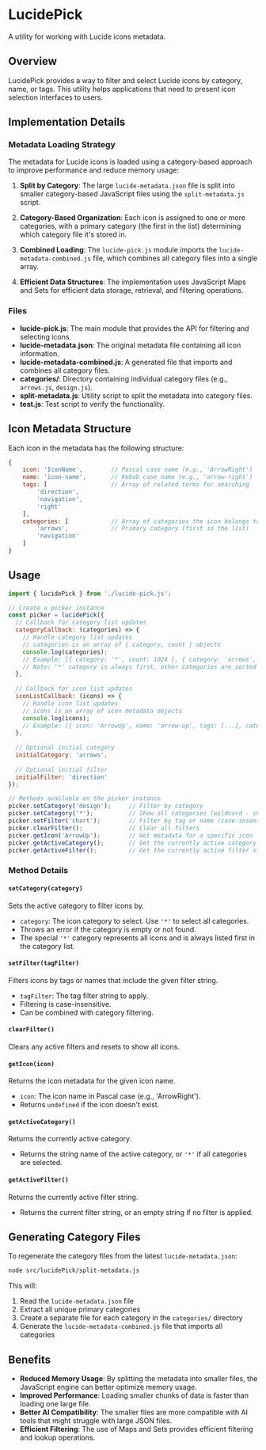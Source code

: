 # LucidePick

A utility for working with Lucide icons metadata.

## Overview

LucidePick provides a way to filter and select Lucide icons by category, name, or tags. This utility helps applications that need to present icon selection interfaces to users.

## Implementation Details

### Metadata Loading Strategy

The metadata for Lucide icons is loaded using a category-based approach to improve performance and reduce memory usage:

1. **Split by Category**: The large `lucide-metadata.json` file is split into smaller category-based JavaScript files using the `split-metadata.js` script.

2. **Category-Based Organization**: Each icon is assigned to one or more categories, with a primary category (the first in the list) determining which category file it's stored in.

3. **Combined Loading**: The `lucide-pick.js` module imports the `lucide-metadata-combined.js` file, which combines all category files into a single array.

4. **Efficient Data Structures**: The implementation uses JavaScript Maps and Sets for efficient data storage, retrieval, and filtering operations.

### Files

- **lucide-pick.js**: The main module that provides the API for filtering and selecting icons.
- **lucide-metadata.json**: The original metadata file containing all icon information.
- **lucide-metadata-combined.js**: A generated file that imports and combines all category files.
- **categories/**: Directory containing individual category files (e.g., `arrows.js`, `design.js`).
- **split-metadata.js**: Utility script to split the metadata into category files.
- **test.js**: Test script to verify the functionality.

## Icon Metadata Structure

Each icon in the metadata has the following structure:

```javascript
{
    icon: 'IconName',        // Pascal case name (e.g., 'ArrowRight')
    name: 'icon-name',       // Kebab case name (e.g., 'arrow-right')
    tags: [                  // Array of related terms for searching
        'direction',
        'navigation',
        'right'
    ],
    categories: [            // Array of categories the icon belongs to
        'arrows',            // Primary category (first in the list)
        'navigation'
    ]
}
```

## Usage

```javascript
import { lucidePick } from './lucide-pick.js';

// Create a picker instance
const picker = lucidePick({
  // Callback for category list updates
  categoryCallback: (categories) => {
    // Handle category list updates
    // categories is an array of { category, count } objects
    console.log(categories);
    // Example: [{ category: '*', count: 1024 }, { category: 'arrows', count: 24 }, { category: 'design', count: 18 }]
    // Note: '*' category is always first, other categories are sorted alphabetically
  },
  
  // Callback for icon list updates
  iconListCallback: (icons) => {
    // Handle icon list updates
    // icons is an array of icon metadata objects
    console.log(icons);
    // Example: [{ icon: 'ArrowUp', name: 'arrow-up', tags: [...], categories: [...] }]
  },
  
  // Optional initial category
  initialCategory: 'arrows',
  
  // Optional initial filter
  initialFilter: 'direction'
});

// Methods available on the picker instance
picker.setCategory('design');     // Filter by category
picker.setCategory('*');          // Show all categories (wildcard - shows all icons)
picker.setFilter('chart');        // Filter by tag or name (case-insensitive)
picker.clearFilter();             // Clear all filters
picker.getIcon('ArrowUp');        // Get metadata for a specific icon
picker.getActiveCategory();       // Get the currently active category
picker.getActiveFilter();         // Get the currently active filter string
```

### Method Details

#### `setCategory(category)`

Sets the active category to filter icons by.

- `category`: The icon category to select. Use `'*'` to select all categories.
- Throws an error if the category is empty or not found.
- The special `'*'` category represents all icons and is always listed first in the category list.

#### `setFilter(tagFilter)`

Filters icons by tags or names that include the given filter string.

- `tagFilter`: The tag filter string to apply.
- Filtering is case-insensitive.
- Can be combined with category filtering.

#### `clearFilter()`

Clears any active filters and resets to show all icons.

#### `getIcon(icon)`

Returns the icon metadata for the given icon name.

- `icon`: The icon name in Pascal case (e.g., 'ArrowRight').
- Returns `undefined` if the icon doesn't exist.

#### `getActiveCategory()`

Returns the currently active category.

- Returns the string name of the active category, or `'*'` if all categories are selected.

#### `getActiveFilter()`

Returns the currently active filter string.

- Returns the current filter string, or an empty string if no filter is applied.

## Generating Category Files

To regenerate the category files from the latest `lucide-metadata.json`:

```bash
node src/lucidePick/split-metadata.js
```

This will:
1. Read the `lucide-metadata.json` file
2. Extract all unique primary categories
3. Create a separate file for each category in the `categories/` directory
4. Generate the `lucide-metadata-combined.js` file that imports all categories

## Benefits

- **Reduced Memory Usage**: By splitting the metadata into smaller files, the JavaScript engine can better optimize memory usage.
- **Improved Performance**: Loading smaller chunks of data is faster than loading one large file.
- **Better AI Compatibility**: The smaller files are more compatible with AI tools that might struggle with large JSON files.
- **Efficient Filtering**: The use of Maps and Sets provides efficient filtering and lookup operations.
